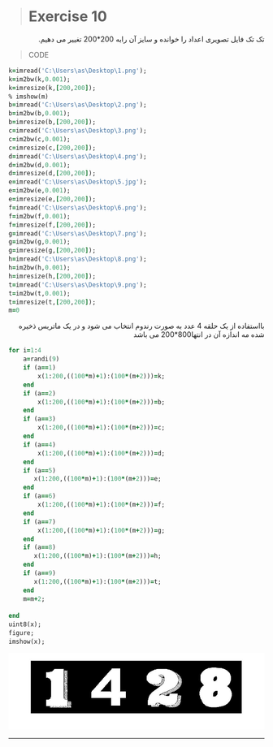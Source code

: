 
> # Exercise 10
>


 <div dir="rtl"> 
تک تک  فایل تصویری اعداد را خوانده و سایز آن رابه 200*200 تغییر می دهیم.
 </div>

>CODE

```ruby
k=imread('C:\Users\as\Desktop\1.png');
k=im2bw(k,0.001);
k=imresize(k,[200,200]);
% imshow(m)
b=imread('C:\Users\as\Desktop\2.png');
b=im2bw(b,0.001);
b=imresize(b,[200,200]);
c=imread('C:\Users\as\Desktop\3.png');
c=im2bw(c,0.001);
c=imresize(c,[200,200]);
d=imread('C:\Users\as\Desktop\4.png');
d=im2bw(d,0.001);
d=imresize(d,[200,200]);
e=imread('C:\Users\as\Desktop\5.jpg');
e=im2bw(e,0.001);
e=imresize(e,[200,200]);
f=imread('C:\Users\as\Desktop\6.png');
f=im2bw(f,0.001);
f=imresize(f,[200,200]);
g=imread('C:\Users\as\Desktop\7.png');
g=im2bw(g,0.001);
g=imresize(g,[200,200]);
h=imread('C:\Users\as\Desktop\8.png');
h=im2bw(h,0.001);
h=imresize(h,[200,200]);
t=imread('C:\Users\as\Desktop\9.png');
t=im2bw(t,0.001);
t=imresize(t,[200,200]);
m=0
```
 <div dir="rtl">
بااستفاده از یک حلقه  4 عدد به صورت رندوم انتخاب می شود و در یک ماتریس ذخیره شده مه اندازه آن در انتها800*200 می باشد 
 </div>

```ruby
for i=1:4
    a=randi(9)
    if (a==1)
        x(1:200,((100*m)+1):(100*(m+2)))=k;
    end
    if (a==2)
        x(1:200,((100*m)+1):(100*(m+2)))=b;
    end
    if (a==3)
        x(1:200,((100*m)+1):(100*(m+2)))=c;
    end
    if (a==4)
        x(1:200,((100*m)+1):(100*(m+2)))=d;
    end
    if (a==5)
       x(1:200,((100*m)+1):(100*(m+2)))=e;
    end
    if (a==6)
        x(1:200,((100*m)+1):(100*(m+2)))=f;
    end
    if (a==7)
        x(1:200,((100*m)+1):(100*(m+2)))=g;
    end
    if (a==8)
       x(1:200,((100*m)+1):(100*(m+2)))=h;
    end
    if (a==9)
       x(1:200,((100*m)+1):(100*(m+2)))=t;
    end
    m=m+2;
    
end
uint8(x);
figure;
imshow(x);
```
![alt text](https://github.com/semnan-university-ai/image-processing-class/blob/main/excersiecs/afsaneh427726/10/kap.jpg)
***


